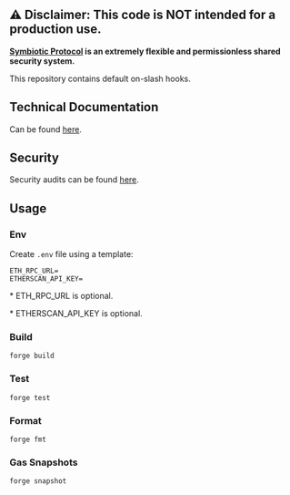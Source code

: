 ## ⚠️ Disclaimer: This code is NOT intended for a production use.

**[Symbiotic Protocol](https://symbiotic.fi) is an extremely flexible and permissionless shared security system.**

This repository contains default on-slash hooks.

## Technical Documentation

Can be found [here](./specs).

## Security

Security audits can be found [here](./audits).

## Usage

### Env

Create `.env` file using a template:

```
ETH_RPC_URL=
ETHERSCAN_API_KEY=
```

\* ETH_RPC_URL is optional.

\* ETHERSCAN_API_KEY is optional.

### Build

```shell
forge build
```

### Test

```shell
forge test
```

### Format

```shell
forge fmt
```

### Gas Snapshots

```shell
forge snapshot
```

